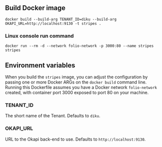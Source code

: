 ## Build Docker image

`docker build --build-arg TENANT_ID=diku --build-arg OKAPI_URL=http://localhost:9130 -t stripes .`

### Linux console run command ###

`docker run --rm -d --network folio-network -p 3000:80 --name stripes stripes`

## Environment variables

When you build the `stripes` image, you can adjust the configuration by passing one or more Docker ARGs on the `docker build` command line. Running this Dockerfile assumes you have a Docker network `folio-network` created, with container port 3000 exposed to port 80 on your machine.

### TENANT_ID

The short name of the Tenant. Defaults to `diku`.

### OKAPI_URL

URL to the Okapi back-end to use. Defaults to `http://localhost:9130`.
